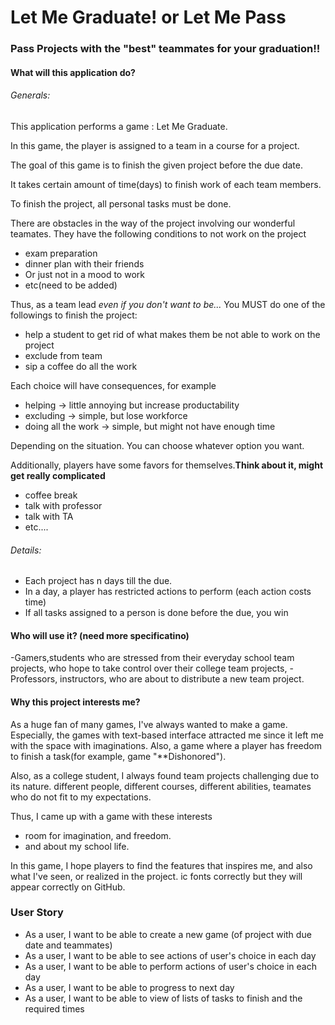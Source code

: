 # Let Me Graduate! or Let Me Pass

### Pass Projects with the "best" teammates for your graduation!!

#### What will this application do? 

###### Generals:

This application performs a game : Let Me Graduate.

In this game, the player is assigned to a team in a course for a project. 

The goal of this game is to finish the given project before the due date. 

It takes certain amount of time(days) to finish work of each team members.
 
To finish the project, all personal tasks must be done. 

There are obstacles in the way of the project involving our wonderful teamates. 
They have the following conditions to not work on the project

- exam preparation 
- dinner plan with their friends
- Or just not in a mood to work
- etc(need to be added)

Thus, as a team lead *even if you don't want to be...*
You MUST do one of the followings to finish the project:

- help a student to get rid of what makes them be not able to work on the project
- exclude from team
- sip a coffee do all the work

Each choice will have consequences, for example

- helping -> little annoying but increase productability
- excluding -> simple, but lose workforce
- doing all the work -> simple, but might not have enough time

Depending on the situation. You can choose whatever option you want.

Additionally, players have some favors for themselves.**Think about it, might get really complicated**

- coffee break
- talk with professor
- talk with TA  
- etc....

###### Details:

- Each project has n days till the due. 
- In a day, a player has restricted actions to perform (each action costs time)
- If all tasks assigned to a person is done before the due, you win

#### Who will use it? (need more specificatino)

-Gamers,students who are stressed from their everyday school team projects, 
who hope to take control over their college team projects, 
-Professors, instructors, who are about to distribute a new team project. 

#### Why this project interests me?

As a huge fan of many games, I've always wanted to make a game. Especially, the games with 
text-based interface attracted me since it left me with the space with imaginations. Also, a game where a
player has freedom to finish a task(for example, game "**Dishonored").

Also, as a college student, I always found team projects challenging due to its nature. 
different people, different courses, different abilities, teamates who do not fit to my expectations. 

Thus, I came up with a game with these interests
- room for imagination, and freedom.
- and about my school life.

In this game, I hope players to find the features that inspires me, and also what I've seen, or realized in the project. 
ic fonts correctly but they will appear correctly on GitHub.

### User Story

- As a user, I want to be able to create a new game (of  project with due date and teammates)
- As a user, I want to be able to see actions of user's choice in each day
- As a user, I want to be able to perform actions of user's choice in each day
- As a user, I want to be able to progress to next day
- As a user, I want to be able to view of lists of tasks to finish and the required times